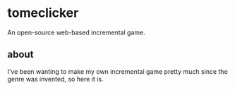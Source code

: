 # tomeclicker

An open-source web-based incremental game.

## about

I've been wanting to make my own incremental game pretty much since the genre was invented, so here it is.
